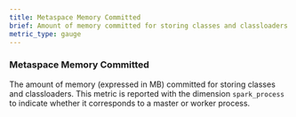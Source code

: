 ```yaml
---
title: Metaspace Memory Committed 
brief: Amount of memory committed for storing classes and classloaders
metric_type: gauge
---
```

### Metaspace Memory Committed
The amount of memory (expressed in MB) committed for storing classes and classloaders. This metric is reported with the dimension `spark_process` to indicate whether it corresponds to a master or worker process. 

